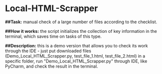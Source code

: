 # Local-HTML-Scrapper

**##Task:**
manual check of a large number of files according to the checklist.

**##How it works:**
the script initializes the collection of key information in the terminal, which saves time on tasks of this type.

**##Description:**
this is a demo version that allows you to check its work through the IDE - just put downloaded files (Demo_Local_HTML_Scrapper.py, test_file_1.html, test_file_2.html) in a specific folder, run "Demo_Local_HTML_Scrapper.py" through IDE, like PyCharm, and check the result in the terminal. 
